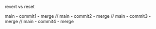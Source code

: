 revert vs reset

main - commit1 - merge
//
main - commit2 - merge
//
main - commit3 - merge
//
main - commit4 - merge